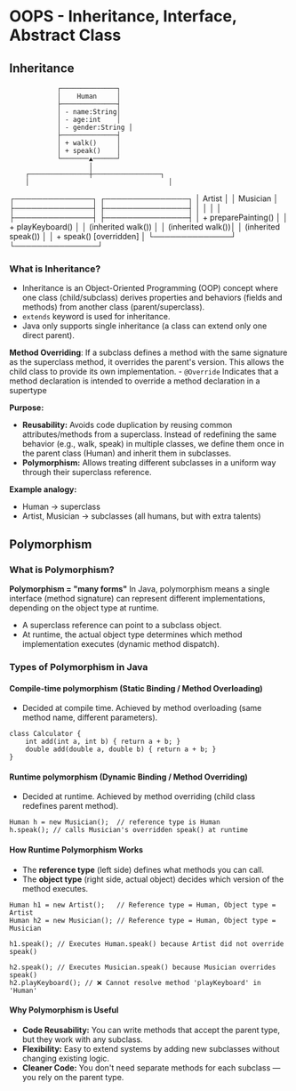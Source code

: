 # OOPS - Inheritance, Interface, Abstract Class

## Inheritance

                ┌──────────────┐
                │    Human     │
                ├──────────────┤
                │ - name:String│
                │ - age:int    │
                │ - gender:String │
                ├──────────────┤
                │ + walk()     │
                │ + speak()    │
                └───────▲──────┘
                        │
        ┌───────────────┼─────────────────┐
        │                                   │
┌──────────────┐                   ┌───────────────┐
│   Artist     │                   │   Musician    │
├──────────────┤                   ├───────────────┤
│              │                   │               │
├──────────────┤                   ├───────────────┤
│ + preparePainting() │             │ + playKeyboard() │
│ (inherited walk())  │             │ (inherited walk())│
│ (inherited speak()) │             │ + speak() [overridden] │
└──────────────┘                   └───────────────┘

### What is Inheritance?

-  Inheritance is an Object-Oriented Programming (OOP) concept where one class (child/subclass) derives properties and behaviors (fields and methods) from another class (parent/superclass).
- `extends` keyword is used for inheritance.
- Java only supports single inheritance (a class can extend only one direct parent).

**Method Overriding**: If a subclass defines a method with the same signature as the superclass method, it overrides the parent's version. This allows the child class to provide its own implementation.
    - `@Override` Indicates that a method declaration is intended to override a method declaration in a supertype 

**Purpose:**
- **Reusability:** Avoids code duplication by reusing common attributes/methods from a superclass. Instead of redefining the same behavior (e.g., walk, speak) in multiple classes, we define them once in the parent class (Human) and inherit them in subclasses.
- **Polymorphism:** Allows treating different subclasses in a uniform way through their superclass reference.

**Example analogy:**
- Human → superclass
- Artist, Musician → subclasses (all humans, but with extra talents)

## Polymorphism

### What is Polymorphism?

**Polymorphism = "many forms"**
In Java, polymorphism means a single interface (method signature) can represent different implementations, depending on the object type at runtime.
- A superclass reference can point to a subclass object.
- At runtime, the actual object type determines which method implementation executes (dynamic method dispatch).

### Types of Polymorphism in Java

#### Compile-time polymorphism (Static Binding / Method Overloading)

- Decided at compile time. Achieved by method overloading (same method name, different parameters).

```ignorelang
class Calculator {
    int add(int a, int b) { return a + b; }
    double add(double a, double b) { return a + b; }
}
```

#### Runtime polymorphism (Dynamic Binding / Method Overriding)

- Decided at runtime. Achieved by method overriding (child class redefines parent method).

```ignorelang
Human h = new Musician();  // reference type is Human
h.speak(); // calls Musician's overridden speak() at runtime
```

#### How Runtime Polymorphism Works

- The **reference type** (left side) defines what methods you can call.
- The **object type** (right side, actual object) decides which version of the method executes.

```ignorelang
Human h1 = new Artist();   // Reference type = Human, Object type = Artist
Human h2 = new Musician(); // Reference type = Human, Object type = Musician

h1.speak(); // Executes Human.speak() because Artist did not override speak()

h2.speak(); // Executes Musician.speak() because Musician overrides speak()
h2.playKeyboard(); // ❌ Cannot resolve method 'playKeyboard' in 'Human'        
```

#### Why Polymorphism is Useful

- **Code Reusability:** You can write methods that accept the parent type, but they work with any subclass.
- **Flexibility:** Easy to extend systems by adding new subclasses without changing existing logic.
- **Cleaner Code:** You don't need separate methods for each subclass — you rely on the parent type.